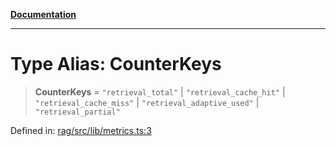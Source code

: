 [**Documentation**](../../../README.md)

***

# Type Alias: CounterKeys

> **CounterKeys** = `"retrieval_total"` \| `"retrieval_cache_hit"` \| `"retrieval_cache_miss"` \| `"retrieval_adaptive_used"` \| `"retrieval_partial"`

Defined in: [rag/src/lib/metrics.ts:3](https://github.com/ceponatia/roler/blob/1efd6363aec6d66587551f7c0b65cf6ffafb4079/packages/rag/src/lib/metrics.ts#L3)
